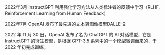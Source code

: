 2022年3月 InstructGPT 利用强化学习方法从人类标注者的反馈中学习（RLHF, Reinforcement Learning from Human Feedback）

2022年7月 OpenAI 发布了最先进的文本转图像模型DALLE-2

2022 年 11 月 30 日，OpenAI 发布了名为 ChatGPT 的 AI 对话模型，它是 InstructGPT 的衍生模型，是根据 GPT-3.5 系列中的一个模型微调而来的，于 2022 年初完成训练。
